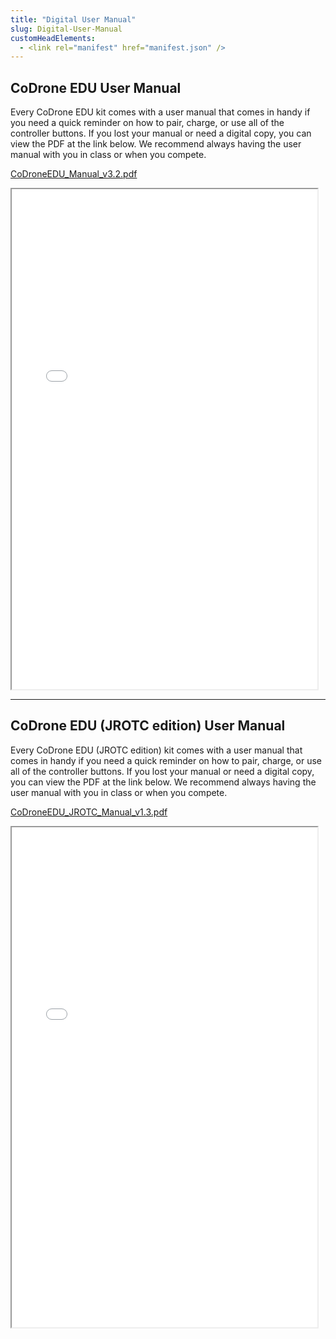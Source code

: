 ```yaml
---
title: "Digital User Manual"
slug: Digital-User-Manual
customHeadElements:
  - <link rel="manifest" href="manifest.json" />
---
```


## CoDrone EDU User Manual

Every CoDrone EDU kit comes with a user manual that comes in handy if you need a quick reminder on how to pair, charge, or use all of the controller buttons. If you lost your manual or need a digital copy, you can view the PDF at the link below. We recommend always having the user manual with you in class or when you compete.

[CoDroneEDU_Manual_v3.2.pdf](/files/co-drone-edu-manual-v-3-2.pdf)

<iframe src="/files/co-drone-edu-manual-v-3-2.pdf#view=FitH&navpanes=0" width="97%" height="800px">
    This browser does not support PDF previews. Click [here](/files/co-drone-edu-manual-v-3-2.pdf) to download the PDF file.
</iframe>

<hr className="section_hr"/>

## CoDrone EDU (JROTC edition) User Manual

Every CoDrone EDU (JROTC edition) kit comes with a user manual that comes in handy if you need a quick reminder on how to pair, charge, or use all of the controller buttons. If you lost your manual or need a digital copy, you can view the PDF at the link below. We recommend always having the user manual with you in class or when you compete.

[CoDroneEDU_JROTC_Manual_v1.3.pdf](/files/co-drone-edu-jrotc-manual-v-1-3.pdf)

<iframe src="/files/co-drone-edu-jrotc-manual-v-1-3.pdf#view=FitH&navpanes=0" width="97%" height="800px">
    This browser does not support PDF previews. Click [here](/files/co-drone-edu-jrotc-manual-v-1-3.pdf) to download the PDF file.
</iframe>